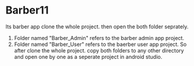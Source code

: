 # Barber11
Its barber app
clone the whole project. then open the both folder seprately.
1. Folder named "Barber_Admin" refers to the barber admin app project. 
2. Folder named "Barber_User" refers to the baerber user app project.
So after clone the whole project. copy both folders to any other directory and open one by one as a seperate project in android studio.
